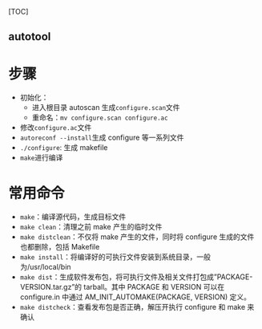 
[TOC]

autotool
---


# 步骤
* 初始化：
  * 进入根目录 autoscan 生成`configure.scan`文件
  * 重命名：`mv configure.scan configure.ac`
* 修改`configure.ac`文件
* `autoreconf --install`生成 configure 等一系列文件
* `./configure`: 生成 makefile
* `make`进行编译

# 常用命令
* `make`：编译源代码，生成目标文件
* `make clean`：清理之前 make 产生的临时文件
* `make distclean`：不仅将 make 产生的文件，同时将 configure 生成的文件也都删除，包括 Makefile
* `make install`：将编译好的可执行文件安装到系统目录，一般为/usr/local/bin
* `make dist`：生成软件发布包，将可执行文件及相关文件打包成”PACKAGE-VERSION.tar.gz”的 tarball。其中 PACKAGE 和 VERSION 可以在 configure.in 中通过 AM_INIT_AUTOMAKE(PACKAGE, VERSION) 定义。
* `make distcheck`：查看发布包是否正确，解压开执行 configure 和 make 来确认
